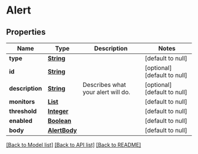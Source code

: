 # Alert
## Properties

Name | Type | Description | Notes
------------ | ------------- | ------------- | -------------
**type** | [**String**](string.md) |  | [default to null]
**id** | [**String**](string.md) |  | [optional] [default to null]
**description** | [**String**](string.md) | Describes what your alert will do. | [optional] [default to null]
**monitors** | [**List**](string.md) |  | [default to null]
**threshold** | [**Integer**](integer.md) |  | [default to null]
**enabled** | [**Boolean**](boolean.md) |  | [default to null]
**body** | [**AlertBody**](AlertBody.md) |  | [default to null]

[[Back to Model list]](../README.md#documentation-for-models) [[Back to API list]](../README.md#documentation-for-api-endpoints) [[Back to README]](../README.md)

